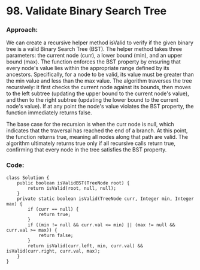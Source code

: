 # 98. Validate Binary Search Tree

### Approach:
We can create a recursive helper method isValid to verify if the given binary tree is a valid Binary Search Tree (BST). The helper method takes three parameters: the current node (curr), a lower bound (min), and an upper bound (max). The function enforces the BST property by ensuring that every node's value lies within the appropriate range defined by its ancestors. Specifically, for a node to be valid, its value must be greater than the min value and less than the max value. The algorithm traverses the tree recursively: it first checks the current node against its bounds, then moves to the left subtree (updating the upper bound to the current node's value), and then to the right subtree (updating the lower bound to the current node's value). If at any point the node's value violates the BST property, the function immediately returns false.

The base case for the recursion is when the curr node is null, which indicates that the traversal has reached the end of a branch. At this point, the function returns true, meaning all nodes along that path are valid. The algorithm ultimately returns true only if all recursive calls return true, confirming that every node in the tree satisfies the BST property.

### Code:
```
class Solution {
    public boolean isValidBST(TreeNode root) {
        return isValid(root, null, null);
    }
    private static boolean isValid(TreeNode curr, Integer min, Integer max) {
        if (curr == null) {
            return true;
        }
        if ((min != null && curr.val <= min) || (max != null && curr.val >= max)) {
            return false;
        }
        return isValid(curr.left, min, curr.val) && isValid(curr.right, curr.val, max);
    }
}
```